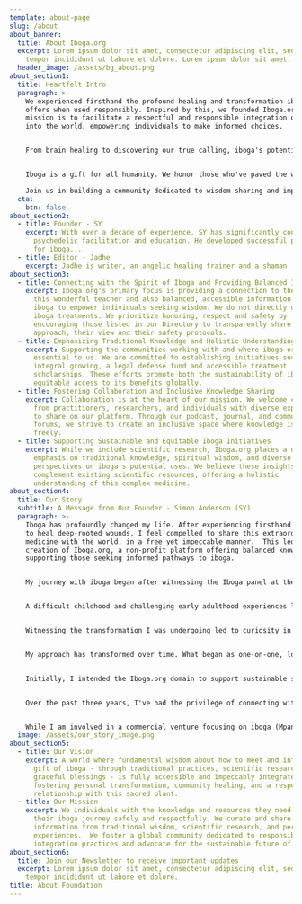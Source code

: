 ```yaml
---
template: about-page
slug: /about
about_banner:
  title: About Iboga.org
  excerpt: Lorem ipsum dolor sit amet, consectetur adipiscing elit, sed do eiusmod
    tempor incididunt ut labore et dolore. Lorem ipsum dolor sit amet.
  header_image: /assets/bg_about.png
about_section1:
  title: Heartfelt Intro
  paragraph: >-
    We experienced firsthand the profound healing and transformation iboga
    offers when used responsibly. Inspired by this, we founded Iboga.org. Our
    mission is to facilitate a respectful and responsible integration of iboga
    into the world, empowering individuals to make informed choices.


    From brain healing to discovering our true calling, iboga's potential benefits are as diverse as the people seeking them. It works holistically, not simply masking symptoms, but guiding individuals to uncover the roots of their challenges and higher potential.


    Iboga is a gift for all humanity. We honor those who've paved the way while advocating for accessible, responsible sharing of this knowledge globally.\

    Join us in building a community dedicated to wisdom sharing and impeccable practice with the Holy wood.
  cta:
    btn: false
about_section2:
  - title: Founder - SY
    excerpt: With over a decade of experience, SY has significantly contributed to
      psychedelic facilitation and education. He developed successful protocols
      for iboga...
  - title: Editor - Jadhe
    excerpt: Jadhe is writer, an angelic healing trainer and a shaman
about_section3:
  - title: Connecting with the Spirit of Iboga and Providing Balanced Information
    excerpt: Iboga.org's primary focus is providing a connection to the spirit of
      this wonderful teacher and also balanced, accessible information about
      iboga to empower individuals seeking wisdom. We do not directly offer
      iboga treatments. We prioritize honoring, respect and safety by
      encouraging those listed in our Directory to transparently share their
      approach, their view and their safety protocols.
  - title: Emphasizing Traditional Knowledge and Holistic Understanding
    excerpt: Supporting the communities working with and where iboga originates is
      essential to us. We are committed to establishing initiatives such as
      integral growing, a legal defense fund and accessible treatment
      scholarships. These efforts promote both the sustainability of iboga and
      equitable access to its benefits globally.
  - title: Fostering Collaboration and Inclusive Knowledge Sharing
    excerpt: Collaboration is at the heart of our mission. We welcome contributions
      from practitioners, researchers, and individuals with diverse experiences
      to share on our platform. Through our podcast, journal, and community
      forums, we strive to create an inclusive space where knowledge is shared
      freely.
  - title: Supporting Sustainable and Equitable Iboga Initiatives
    excerpt: While we include scientific research, Iboga.org places a unique
      emphasis on traditional knowledge, spiritual wisdom, and diverse
      perspectives on iboga's potential uses. We believe these insights
      complement existing scientific resources, offering a holistic
      understanding of this complex medicine.
about_section4:
  title: Our Story
  subtitle: A Message from Our Founder - Simon Anderson (SY)
  paragraph: >-
    Iboga has profoundly changed my life. After experiencing firsthand its power
    to heal deep-rooted wounds, I feel compelled to share this extraordinary
    medicine with the world, in a free yet impeccable manner.  This led to the
    creation of Iboga.org, a non-profit platform offering balanced knowledge and
    supporting those seeking informed pathways to iboga.


    My journey with iboga began after witnessing the Iboga panel at the 2013 Khanyisa Conference at WITS university.  After a personal transformative experience with ibogaine, I was drawn to working with the rootbark itself.  With a background in spiritual practice, I approached iboga as a teacher, working with it through both flood doses and microdosing.  These experiences deepened my connection, even guiding me into completing training as a Sangoma.


    A difficult childhood and challenging early adulthood experiences left lasting scars.  While traditional spiritual practices had offered valuable tools, iboga brought a miraculous level of repair. It was as if we traveled back in time to mend those original wounds, transforming my life in unimaginable ways.


    Witnessing the transformation I was undergoing led to curiosity in my friends and community who desired to know more and experience firsthand this medicine and so I was called into serving ceremony and supplying the wood.  Since beginning service in 2014, I have supported more than 250 people through iboga flood experiences and guided over 500 people through 7-week microdosing programs.


    My approach has transformed over time. What began as one-on-one, low-dose work  has evolved into a collaborative model.  I'm honored to serve alongside my wife, herself a profound medicine woman and teacher, supported by our students and those seeking to study our protocols and approach to iboga.


    Initially, I intended the Iboga.org domain to support sustainable sourcing and supply. However, my years of serving the community, coupled with the growing interest in iboga through scientific studies, podcasts, and documentaries, highlighted the pressing need for a broader information platform.


    Over the past three years, I've had the privilege of connecting with others who share a similar mission of responsible knowledge-sharing and advocacy around iboga.  Together, we are entering a new era for Iboga.org.  Our expanded vision is to create a truly global, collaborative resource,  guided by the principles of integrity, inclusivity, and respect for this extraordinary medicine.


    While I am involved in a commercial venture focusing on iboga (Mpande Ethnomedicine), I am committed to ensuring Iboga.org operates with full editorial independence.  We strive for transparency about how my work may intersect with this informational resource.
  image: /assets/our_story_image.png
about_section5:
  - title: Our Vision
    excerpt: A world where fundamental wisdom about how to meet and integrate the
      gift of iboga - through traditional practices, scientific research, and
      graceful blessings - is fully accessible and impeccably integrated by all,
      fostering personal transformation, community healing, and a respectful
      relationship with this sacred plant.
  - title: Our Mission
    excerpt: We individuals with the knowledge and resources they need to navigate
      their iboga journey safely and respectfully. We curate and share balanced
      information from traditional wisdom, scientific research, and personal
      experiences.  We foster a global community dedicated to responsible
      integration practices and advocate for the sustainable future of iboga.
about_section6:
  title: Join our Newsletter to receive important updates
  excerpt: Lorem ipsum dolor sit amet, consectetur adipiscing elit, sed do eiusmod
    tempor incididunt ut labore et dolore.
title: About Foundation
---
```

